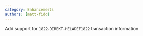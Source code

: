 ```yaml
---
category: Enhancements
authors: [matt-fidd]
---
```


Add support for `1822-DIREKT-HELADEF1822` transaction information

